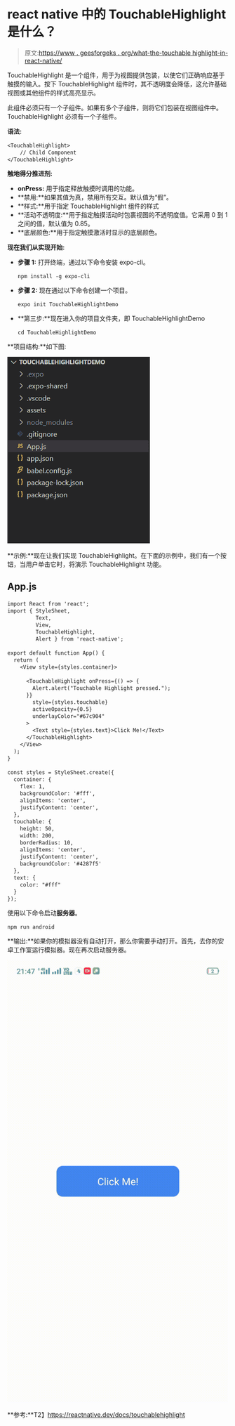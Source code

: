 # react native 中的 TouchableHighlight 是什么？

> 原文:[https://www . geesforgeks . org/what-the-touchable highlight-in-react-native/](https://www.geeksforgeeks.org/what-is-the-touchablehighlight-in-react-native/)

TouchableHighlight 是一个组件，用于为视图提供包装，以使它们正确响应基于触摸的输入。按下 TouchableHighlight 组件时，其不透明度会降低，这允许基础视图或其他组件的样式高亮显示。

此组件必须只有一个子组件。如果有多个子组件，则将它们包装在视图组件中。TouchableHighlight 必须有一个子组件。

**语法:**

```
<TouchableHighlight>
    // Child Component
</TouchableHighlight>
```

**触地得分推进剂:**

*   **onPress:** 用于指定释放触摸时调用的功能。
*   **禁用:**如果其值为真，禁用所有交互。默认值为“假”。
*   **样式:**用于指定 TouchableHighlight 组件的样式
*   **活动不透明度:**用于指定触摸活动时包裹视图的不透明度值。它采用 0 到 1 之间的值，默认值为 0.85。
*   **底层颜色:**用于指定触摸激活时显示的底层颜色。

**现在我们从实现开始:**

*   **步骤 1:** 打开终端，通过以下命令安装 expo-cli。

    ```
    npm install -g expo-cli
    ```

*   **步骤 2:** 现在通过以下命令创建一个项目。

    ```
    expo init TouchableHighlightDemo
    ```

*   **第三步:**现在进入你的项目文件夹，即 TouchableHighlightDemo

    ```
    cd TouchableHighlightDemo
    ```

**项目结构:**如下图:

![](img/135166885c44d6d5856dfd648f66c6f1.png)

**示例:**现在让我们实现 TouchableHighlight。在下面的示例中，我们有一个按钮，当用户单击它时，将演示 TouchableHighlight 功能。

## App.js

```
import React from 'react';
import { StyleSheet,
         Text, 
         View, 
         TouchableHighlight, 
         Alert } from 'react-native';

export default function App() {
  return (
    <View style={styles.container}>

      <TouchableHighlight onPress={() => {
        Alert.alert("Touchable Highlight pressed.");
      }}
        style={styles.touchable}
        activeOpacity={0.5}
        underlayColor="#67c904"
      >
        <Text style={styles.text}>Click Me!</Text>
      </TouchableHighlight>
    </View>
  );
}

const styles = StyleSheet.create({
  container: {
    flex: 1,
    backgroundColor: '#fff',
    alignItems: 'center',
    justifyContent: 'center',
  },
  touchable: {
    height: 50,
    width: 200,
    borderRadius: 10,
    alignItems: 'center',
    justifyContent: 'center',
    backgroundColor: '#4287f5'
  },
  text: {
    color: "#fff"
  }
});
```

使用以下命令启动**服务器**。

```
npm run android
```

**输出:**如果你的模拟器没有自动打开，那么你需要手动打开。首先，去你的安卓工作室运行模拟器。现在再次启动服务器。

![](img/ac7ff5a04c0563417840a650cd4dcfb9.png)

**参考:**T2】https://reactnative.dev/docs/touchablehighlight